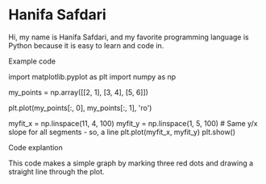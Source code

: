 # Hanifa Safdari

Hi, my name is Hanifa Safdari, and my favorite programming language is Python because it is easy to learn and code in.

Example code  

import matplotlib.pyplot as plt
import numpy as np

my_points = np.array([[2, 1],  [3, 4],  [5, 6]])

plt.plot(my_points[:, 0], my_points[:, 1], 'ro')

myfit_x = np.linspace(11, 4, 100)
myfit_y = np.linspace(1, 5, 100) # Same y/x slope for all segments - so, a line
plt.plot(myfit_x, myfit_y)
plt.show()

Code explantion

This code makes a simple graph by marking three red dots and drawing a straight line through the plot.
